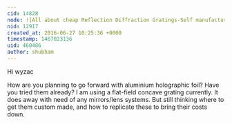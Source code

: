 ```yaml
---
cid: 14828
node: ![All about cheap Reflection Diffraction Gratings-Self manufacturing!](../notes/shubham/04-04-2016/all-about-cheap-reflection-diffraction-gratings-self-manufacturing)
nid: 12917
created_at: 2016-06-27 10:25:36 +0000
timestamp: 1467023136
uid: 460486
author: shubham
---
```


Hi wyzac

How are you planning to go forward with aluminium holographic foil? Have you tried them already?
I am using a flat-field concave grating currently. It does away with need of any mirrors/lens systems.
But still thinking where to get them custom made, and how to replicate these to bring their costs down. 